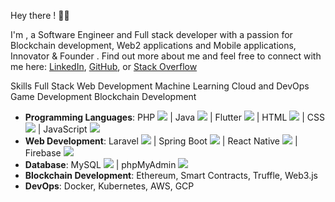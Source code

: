Hey there ! :vampire_man:

I'm , a Software Engineer and Full stack developer with a passion for Blockchain development, Web2 applications and Mobile applications, Innovator & Founder .
Find out more about me and feel free to connect with me here:
[LinkedIn](https://www.linkedin.com/in/moses-ochieng-656b481b7/), [GitHub](https://github.com/MosesOchieng?tab=followers), or [Stack Overflow](https://stackoverflow.com/users/16035360/wizard)

Skills
Full Stack Web Development
Machine Learning
Cloud and DevOps
Game Development
Blockchain Development

- **Programming Languages**: PHP [<img src="https://img.icons8.com/color/24/000000/php.png"/>](https://www.php.net/) | Java [<img src="https://img.icons8.com/color/24/000000/java-coffee-cup-logo.png"/>](https://www.java.com/en/) | Flutter [<img src="https://img.icons8.com/color/24/000000/flutter.png"/>](https://flutter.dev/) | HTML [<img src="https://img.icons8.com/color/24/000000/html-5.png"/>](https://developer.mozilla.org/en-US/docs/Web/HTML) | CSS [<img src="https://img.icons8.com/color/24/000000/css3.png"/>](https://developer.mozilla.org/en-US/docs/Web/CSS) | JavaScript [<img src="https://img.icons8.com/color/24/000000/javascript--v1.png"/>](https://developer.mozilla.org/en-US/docs/Web/JavaScript)
- **Web Development**: Laravel [<img src="https://img.icons8.com/fluency/24/000000/laravel.png"/>](https://laravel.com/) | Spring Boot [<img src="https://img.icons8.com/color/24/000000/spring-logo.png"/>](https://spring.io/projects/spring-boot) | React Native [<img src="https://img.icons8.com/color/24/000000/react-native.png"/>](https://reactnative.dev/) | Firebase [<img src="https://img.icons8.com/color/24/000000/firebase.png"/>](https://firebase.google.com/)
- **Database**: MySQL [<img src="https://img.icons8.com/fluency/24/000000/mysql-logo.png"/>](https://www.mysql.com/) | phpMyAdmin [<img src="https://img.icons8.com/color/24/000000/phpmyadmin.png"/>](https://www.phpmyadmin.net/)
- **Blockchain Development**: Ethereum, Smart Contracts, Truffle, Web3.js
- **DevOps**: Docker, Kubernetes, AWS, GCP

